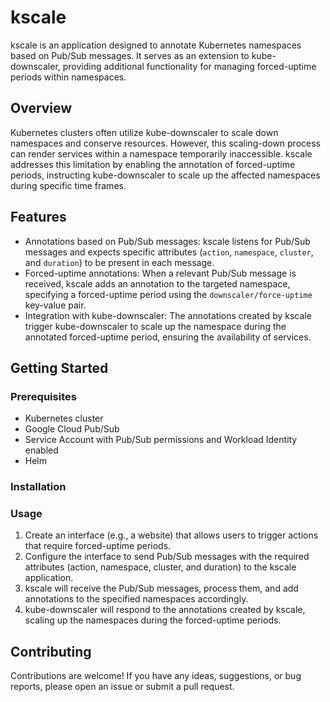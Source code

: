 # kscale

kscale is an application designed to annotate Kubernetes namespaces based on Pub/Sub messages. It serves as an extension to kube-downscaler, providing additional functionality for managing forced-uptime periods within namespaces.

## Overview

Kubernetes clusters often utilize kube-downscaler to scale down namespaces and conserve resources. However, this scaling-down process can render services within a namespace temporarily inaccessible. kscale addresses this limitation by enabling the annotation of forced-uptime periods, instructing kube-downscaler to scale up the affected namespaces during specific time frames.

## Features

- Annotations based on Pub/Sub messages: kscale listens for Pub/Sub messages and expects specific attributes (`action`, `namespace`, `cluster`, and `duration`) to be present in each message.
- Forced-uptime annotations: When a relevant Pub/Sub message is received, kscale adds an annotation to the targeted namespace, specifying a forced-uptime period using the `downscaler/force-uptime` key-value pair.
- Integration with kube-downscaler: The annotations created by kscale trigger kube-downscaler to scale up the namespace during the annotated forced-uptime period, ensuring the availability of services.

## Getting Started

### Prerequisites

- Kubernetes cluster
- Google Cloud Pub/Sub
- Service Account with Pub/Sub permissions and Workload Identity enabled
- Helm

### Installation

### Usage
1. Create an interface (e.g., a website) that allows users to trigger actions that require forced-uptime periods.
2. Configure the interface to send Pub/Sub messages with the required attributes (action, namespace, cluster, and duration) to the kscale application.
3. kscale will receive the Pub/Sub messages, process them, and add annotations to the specified namespaces accordingly.
4. kube-downscaler will respond to the annotations created by kscale, scaling up the namespaces during the forced-uptime periods.

## Contributing
Contributions are welcome! If you have any ideas, suggestions, or bug reports, please open an issue or submit a pull request.